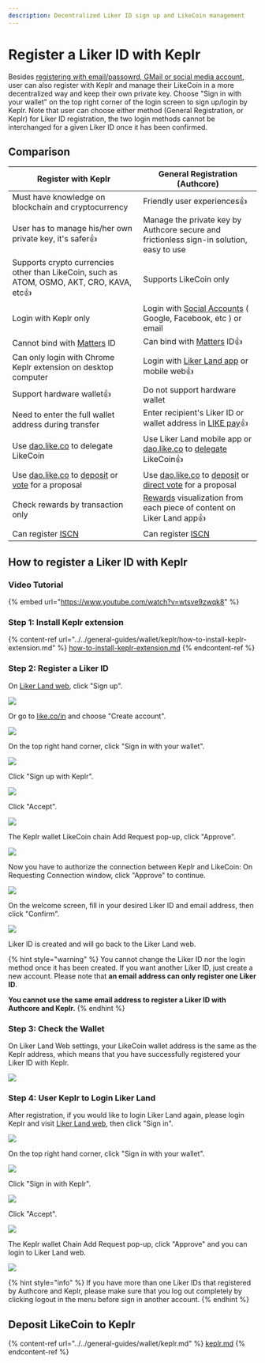 ```yaml
---
description: Decentralized Liker ID sign up and LikeCoin management
---
```


# Register a Liker ID with Keplr

Besides [registering with email/passowrd, GMail or social media account](register.md), user can also register with Keplr and manage their LikeCoin in a more decentralized way and keep their own private key. Choose "Sign in with your wallet" on the top right corner of the login screen to sign up/login by Keplr.  Note that user can choose either method (General Registration, or Keplr) for Liker ID registration, the two login methods cannot be interchanged for a given Liker ID once it has been confirmed.

## **Comparison**

| **Register with Keplr**                                                                                                                                                           | **General Registration (Authcore)**                                                                                                                                                      |
| --------------------------------------------------------------------------------------------------------------------------------------------------------------------------------- | ---------------------------------------------------------------------------------------------------------------------------------------------------------------------------------------- |
| Must have knowledge on blockchain and cryptocurrency                                                                                                                              | Friendly user experiences:thumbsup:                                                                                                                                                      |
| User has to manage his/her own private key, it's safer:thumbsup:                                                                                                                  | Manage the private key by Authcore secure and frictionless sign-in solution, easy to use                                                                                                 |
| Supports crypto currencies other than LikeCoin, such as ATOM, OSMO, AKT, CRO, KAVA, etc:thumbsup:                                                                                 | Supports LikeCoin only                                                                                                                                                                   |
| Login with Keplr only                                                                                                                                                             | Login with [Social Accounts](social-media-logins.md) ( Google, Facebook, etc ) or email                                                                                                  |
| Cannot bind with [Matters](https://matters.news) ID                                                                                                                               | Can bind with [Matters](https://matters.news) ID:thumbsup:                                                                                                                               |
| Can only login with Chrome Keplr extension on desktop computer                                                                                                                    | Login with [Liker Land app](https://liker.land/getapp) or mobile web:thumbsup:                                                                                                           |
| Support hardware wallet:thumbsup:                                                                                                                                                 | Do not support hardware wallet                                                                                                                                                           |
| Need to enter the full wallet address during transfer                                                                                                                             | Enter recipient's Liker ID or wallet address in [LIKE pay](../../general-guides/wallet/like-pay.md):thumbsup:                                                                            |
| Use [dao.like.co](https://dao.like.co) to delegate LikeCoin                                                                                                                       | Use Liker Land mobile app or [dao.like.co](https://dao.like.co) to [delegate](../../general-guides/stake/delegation-of-likecoin.md) LikeCoin:thumbsup:                                   |
| Use [dao.like.co](https://dao.like.co) to [deposit](../../general-guides/governance/proposal-deposit.md) or [vote](../../general-guides/governance/direct-vote.md) for a proposal | Use [dao.like.co](https://dao.like.co) to [deposit](../../general-guides/governance/proposal-deposit.md) or [direct vote](../../general-guides/governance/direct-vote.md) for a proposal |
| Check rewards by transaction only                                                                                                                                                 | [Rewards](../creatortools/rewards/) visualization from each piece of content on Liker Land app:thumbsup:                                                                                 |
| Can register [ISCN](../../general-guides/decentralized-publishing/app.like.co.md)                                                                                                 | Can register [ISCN](../../general-guides/decentralized-publishing/app.like.co.md)                                                                                                        |

## **How to register a Liker ID with Keplr**

### **Video Tutorial**

{% embed url="https://www.youtube.com/watch?v=wtsve9zwqk8" %}

### **Step 1: Install Keplr extension**

{% content-ref url="../../general-guides/wallet/keplr/how-to-install-keplr-extension.md" %}
[how-to-install-keplr-extension.md](../../general-guides/wallet/keplr/how-to-install-keplr-extension.md)
{% endcontent-ref %}

### Step 2: Register a Liker ID

On [Liker Land web](https://liker.land), click "Sign up".

![](../../.gitbook/assets/keplr-liker-id-00-en.png)

Or go to [like.co/in](https://like.co) and choose "Create account".

![](<../../.gitbook/assets/Keplr Liker ID 000  en.png>)

On the top right hand corner, click "Sign in with your wallet".

![](../../.gitbook/assets/keplr-liker-id-01-en.png)

Click "Sign up with Keplr".

![](../../.gitbook/assets/keplr-liker-id-02-en.png)

Click "Accept".

![](../../.gitbook/assets/keplr-liker-id-03.png)

The Keplr wallet LikeCoin chain Add Request pop-up, click "Approve".

![](<../../.gitbook/assets/Keplr Liker ID 04.png>)

Now you have to authorize the connection between Keplr and LikeCoin: On Requesting Connection window, click "Approve" to continue.

![](<../../.gitbook/assets/Keplr Liker ID 04dot5.png>)

On the welcome screen, fill in your desired Liker ID and email address, then click "Confirm".

![](../../.gitbook/assets/keplr-liker-id-05.png)

Liker ID is created and will go back to the Liker Land web.

{% hint style="warning" %}
You cannot change the Liker ID nor the login method once it has been created.  If you want another Liker ID, just create a new account. Please note that **an email address can only register one Liker ID**.

**You cannot use the same email address to register a Liker ID with Authcore and Keplr.**
{% endhint %}

### Step 3: Check the Wallet

On Liker Land Web settings, your LikeCoin wallet address is the same as the Keplr address, which means that you have successfully registered your Liker ID with Keplr.

![](../../.gitbook/assets/keplr-liker-id-06-en.png)

### Step 4: User Keplr to Login Liker Land

After registration, if you would like to login Liker Land again, please login Keplr and visit [Liker Land web](https://liker.land), then click "Sign in".

![](../../.gitbook/assets/keplr-liker-id-00-en.png)

On the top right hand corner, click "Sign in with your wallet".

![](../../.gitbook/assets/keplr-liker-id-01-en.png)

Click "Sign in with Keplr".

![](<../../.gitbook/assets/Keplr Liker ID 10-en.png>)

Click "Accept".

![](<../../.gitbook/assets/Keplr Liker ID 09-en.png>)

The Keplr wallet Chain Add Request pop-up, click "Approve" and you can login to Liker Land web.

![](<../../.gitbook/assets/Keplr Liker ID 04.png>)

{% hint style="info" %}
If you have more than one Liker IDs that registered by Authcore and Keplr, please make sure that you log out completely by clicking logout in the menu before sign in another account.
{% endhint %}

## Deposit LikeCoin to Keplr

{% content-ref url="../../general-guides/wallet/keplr.md" %}
[keplr.md](../../general-guides/wallet/keplr.md)
{% endcontent-ref %}
